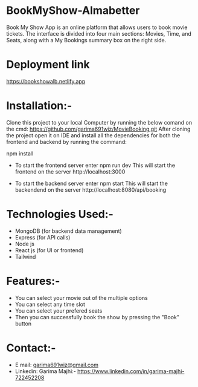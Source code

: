 # BookMyShow-Almabetter
Book My Show App is an online platform that allows users to book movie tickets.
The interface is divided into four main sections: Movies, Time, and Seats, along
with a My Bookings summary box on the right side.

# Deployment link
https://bookshowalb.netlify.app

# Installation:-
  Clone this project to your local Computer by running the below comand on the cmd:
   https://github.com/garima691wiz/MovieBooking.git
   After cloning the project open it on IDE and install all the dependencies for both the
   frontend and backend by running the command:

   npm install

   * To start the frontend server enter
     npm run dev
    This will start the frontend on the server http://localhost:3000
  
  * To start the backend server enter
    npm start
    This will start the backendend on the server http://localhost:8080/api/booking

# Technologies Used:-
  * MongoDB (for backend data management)
  * Express (for API calls)
  * Node js
  * React js (for UI or frontend)
  * Tailwind
# Features:-
  * You can select your movie out of the multiple options
  * You can select any time slot
  * You can select your prefered seats
  * Then you can successfully book the show by pressing the "Book" button

# Contact:-
 * E mail:
  garima691wiz@gmail.com
* Linkedin:
  Garima Majhi:- https://www.linkedin.com/in/garima-majhi-722452208

